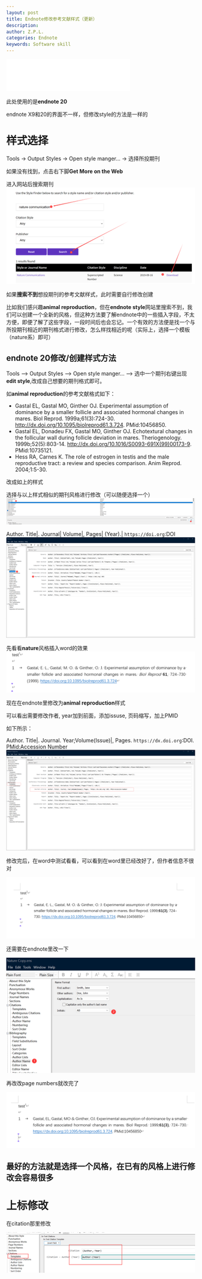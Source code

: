 ```yaml
---
layout: post
title: Endnote修改参考文献样式（更新）
description:
author: Z.P.L.
categories: Endnote
keywords: Software skill
---
```


<iframe frameborder="no" border="0" marginwidth="0" marginheight="0" width=330 height=86 src="//music.163.com/outchain/player?type=2&id=1958106048&auto=1&height=66"></iframe>

此处使用的是**endnote 20**

endnote X9和20的界面不一样，但修改style的方法是一样的

# 样式选择

Tools -> Output Styles -> Open style manger... -> 选择所投期刊

如果没有找到，点击右下脚**Get More on the Web**

进入网站后搜索期刊
![screenshot](/images/posts/endnote/searchstyle.png)

如果**搜索不到**想投期刊的参考文献样式，此时需要自行修改创建

比如我们感兴趣**animal reproduction**，但在**endnote style**网站里搜索不到，我们可以创建一个全新的风格，但这种方法要了解endnote中的一些插入字段，不太方便，即便了解了这些字段，一段时间后也会忘记。一个有效的方法便是找一个与所投期刊相近的期刊格式进行修改，怎么样找相近的呢（实际上，选择一个模板（nature系）即可）

## endnote 20修改/创建样式方法
Tools --> Output Styles --> Open style manger... --> 选中一个期刊右键出现**edit style**,改成自己想要的期刊格式即可。

如**animal reproduction**的参考文献格式如下：

- Gastal EL, Gastal MO, Ginther OJ. Experimental assumption of dominance by a smaller follicle and associated hormonal changes in mares. Biol Reprod. 1999a;61(3):724-30. http://dx.doi.org/10.1095/biolreprod61.3.724. PMid:10456850.
- Gastal EL, Donadeu FX, Gastal MO, Ginther OJ. Echotextural changes in the follicular wall during follicle deviation in mares. Theriogenology. 1999b;52(5):803-14. http://dx.doi.org/10.1016/S0093-691X(99)00173-9. PMid:10735121.
- Hess RA, Carnes K. The role of estrogen in testis and the male reproductive tract: a review and species comparison. Anim Reprod. 2004;1:5-30.

改成如上的样式

选择与以上样式相似的期刊风格进行修改（可以随便选择一个）
![screensot](/images/posts/endnote/chosestyle.png)

Author. Title|. Journal| Volume|, Pages| (Year).| `https://doi.org`:DOI
![screensot](/images/posts/endnote/editstyle.png)



先看看**nature**风格插入word的效果
![screensot](/images/posts/endnote/natureRefStyle.png)

现在在endnote里修改为**animal reproduction**样式

可以看出需要修改作者, year加到前面，添加issuse, 页码缩写，加上PMID

如下所示：

Author. Title|. Journal. Year;Volume(Issue)|, Pages. `https://dx.doi.org`:DOI. PMid:Accession Number
![screensot](/images/posts/endnote/changedstyle.png)

修改完后，在word中测试看看，可以看到在word里已经改好了，但作者信息不很对

![screensot](/images/posts/endnote/styleinword.png)

还需要在endnote里改一下

![screensot](/images/posts/endnote/changeAuthor.png)

再改改page numbers就改完了

![screensot](/images/posts/endnote/finalStyleinWord.png)


## 最好的方法就是选择一个风格，在已有的风格上进行修改会容易很多

# 上标修改

在citation那里修改

![screensot](/images/posts/endnote/citeup.png)

